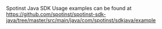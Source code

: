 Spotinst Java SDK Usage examples can be found at https://github.com/spotinst/spotinst-sdk-java/tree/master/src/main/java/com/spotinst/sdkjava/example
